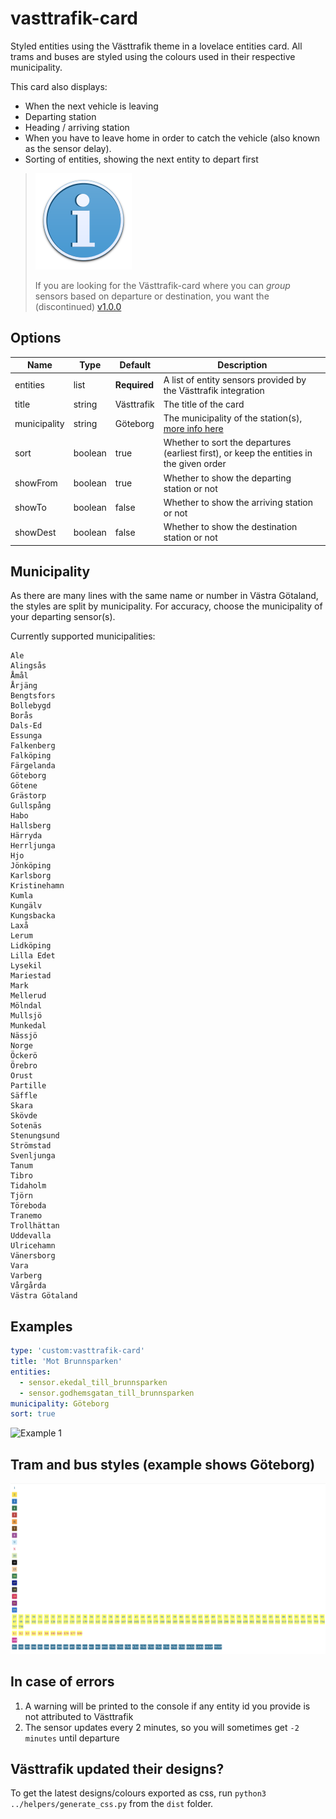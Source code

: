 vasttrafik-card
========================

Styled entities using the Västtrafik theme in a lovelace entities card. All trams and buses are styled using the colours used in their respective municipality.

This card also displays:
* When the next vehicle is leaving
* Departing station
* Heading / arriving station
* When you have to leave home in order to catch the vehicle (also known as the sensor delay).
* Sorting of entities, showing the next entity to depart first

> ![v1.0.0](resources/info.svg)
> 
> If you are looking for the Västtrafik-card where you can *group* sensors based on departure or destination, you want the (discontinued) [v1.0.0](https://github.com/Miicroo/lovelace-vasttrafik-card/releases/tag/v1.0.0)

## Options
| Name         | Type    | Default      | Description
| ----         | ----    | -------      | -----------
| entities     | list    | **Required** | A list of entity sensors provided by the Västtrafik integration
| title        | string  | Västtrafik   | The title of the card
| municipality | string  | Göteborg     | The municipality of the station(s), [more info here](https://github.com/Miicroo/lovelace-vasttrafik-card#municipality)
| sort         | boolean | true         | Whether to sort the departures (earliest first), or keep the entities in the given order
| showFrom     | boolean | true         | Whether to show the departing station or not
| showTo       | boolean | false        | Whether to show the arriving station or not
| showDest     | boolean | false        | Whether to show the destination station or not

## Municipality
As there are many lines with the same name or number in Västra Götaland, the styles are split by municipality. For accuracy, choose the municipality of your departing sensor(s).

Currently supported municipalities:
```
Ale
Alingsås
Åmål
Årjäng
Bengtsfors
Bollebygd
Borås
Dals-Ed
Essunga
Falkenberg
Falköping
Färgelanda
Göteborg
Götene
Grästorp
Gullspång
Habo
Hallsberg
Härryda
Herrljunga
Hjo
Jönköping
Karlsborg
Kristinehamn
Kumla
Kungälv
Kungsbacka
Laxå
Lerum
Lidköping
Lilla Edet
Lysekil
Mariestad
Mark
Mellerud
Mölndal
Mullsjö
Munkedal
Nässjö
Norge
Öckerö
Örebro
Orust
Partille
Säffle
Skara
Skövde
Sotenäs
Stenungsund
Strömstad
Svenljunga
Tanum
Tibro
Tidaholm
Tjörn
Töreboda
Tranemo
Trollhättan
Uddevalla
Ulricehamn
Vänersborg
Vara
Varberg
Vårgårda
Västra Götaland
```


## Examples
```yaml
type: 'custom:vasttrafik-card'
title: 'Mot Brunnsparken'
entities:
  - sensor.ekedal_till_brunnsparken
  - sensor.godhemsgatan_till_brunnsparken
municipality: Göteborg
sort: true
```

![Example 1](https://raw.githubusercontent.com/Miicroo/lovelace-vasttrafik-card/master/resources/1.png)

## Tram and bus styles (example shows Göteborg)
![Colours for each tram or bus line](https://raw.githubusercontent.com/Miicroo/lovelace-vasttrafik-card/master/resources/new_colours.png)

## In case of errors
1. A warning will be printed to the console if any entity id you provide is not attributed to Västtrafik
2. The sensor updates every 2 minutes, so you will sometimes get `-2 minutes` until departure


## Västtrafik updated their designs?
To get the latest designs/colours exported as css, run `python3 ../helpers/generate_css.py` from the `dist` folder.

